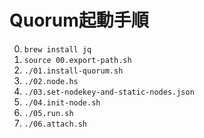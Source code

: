 # Quorum起動手順
0. `brew install jq`
1. `source 00.export-path.sh`
2. `./01.install-quorum.sh`
3. `./02.node.hs` 
4. `./03.set-nodekey-and-static-nodes.json`
4. `./04.init-node.sh`
5. `./05.run.sh`
6. `./06.attach.sh`
